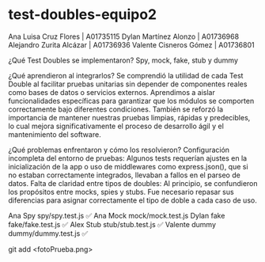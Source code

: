 # test-doubles-equipo2
Ana Luisa Cruz Flores | A01735115
Dylan Martínez Alonzo | A01736968
Alejandro Zurita Alcázar | A01736936
Valente Cisneros Gómez | A01736801


¿Qué Test Doubles se implementaron?
Spy, mock, fake, stub y dummy

¿Qué aprendieron al integrarlos?
Se comprendió la utilidad de cada Test Double al facilitar pruebas unitarias sin depender de componentes reales como bases de datos o servicios externos.
Aprendimos a aislar funcionalidades específicas para garantizar que los módulos se comporten correctamente bajo diferentes condiciones.
También se reforzó la importancia de mantener nuestras pruebas limpias, rápidas y predecibles, lo cual mejora significativamente el proceso de desarrollo ágil y el mantenimiento del software.

¿Qué problemas enfrentaron y cómo los resolvieron?
Configuración incompleta del entorno de pruebas: Algunos tests requerían ajustes en la inicialización de la app o uso de middlewares como express.json(), que si no estaban correctamente integrados, llevaban a fallos en el parseo de datos.
Falta de claridad entre tipos de doubles: Al principio, se confundieron los propósitos entre mocks, spies y stubs. Fue necesario repasar sus diferencias para asignar correctamente el tipo de doble a cada caso de uso.


Ana	Spy	spy/spy.test.js	✅
Ana Mock mock/mock.test.js
Dylan fake fake/fake.test.js ✅
Alex Stub	stub/stub.test.js	✅
Valente	dummy	dummy/dummy.test.js	✅

git add <fotoPrueba.png>
